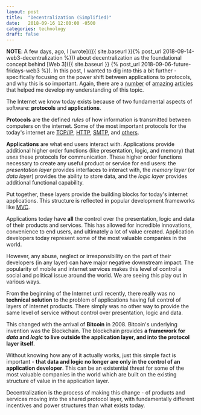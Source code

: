 ```yaml
---
layout: post
title:  "Decentralization (Simplified)"
date:   2018-09-16 12:00:00 -0500
categories: technology
draft: false
---
```


**NOTE**: A few days, ago, I [wrote](({{ site.baseurl }}{% post_url 2018-09-14-web3-decentralization %})) about decentralization as the foundational concept behind [Web 3]({{ site.baseurl }} {% post_url 2018-09-06-future-fridays-web3 %}). In this post, I wanted to dig into this a bit further - specifically focusing on the power shift between applications to protocols, and why this is so important. Again, there are a [number](http://www.usv.com/blog/fat-protocols) of [amazing](https://continuations.com/post/105272022635/bitcoin-clarifying-the-foundational-innovation-of) [articles](https://continuations.com/post/148098927445/crypto-tokens-and-the-coming-age-of-protocol) that helped me develop my understanding of this topic.

The Internet we know today exists because of two fundamental aspects of software: **protocols** and **applications**.

**Protocols** are the defined _rules_ of how information is transmitted between computers on the internet. Some of the most important protocols for the today's internet are [TCP/IP](https://en.wikipedia.org/wiki/Internet_protocol_suite), [HTTP](https://en.wikipedia.org/wiki/HTTP), [SMTP](https://en.wikipedia.org/wiki/SMTP), and [others](https://en.wikibooks.org/wiki/Network_Plus_Certification/Technologies/Common_Protocols). 

**Applications** are what end users interact with. Applications provide additional higher order functions (like presentation, logic, and memory) that _uses_ these protocols for communication. These higher order functions necessary to create any useful product or service for end users: the _presentation layer_ provides interfaces to interact with, the _memory layer_ (or _data layer_) provides the ability to store data, and the _logic layer_ provides additional functional capability.

Put together, these layers provide the building blocks for today's internet applications. This structure is reflected in popular development frameworks like [MVC](https://en.wikipedia.org/wiki/Model%E2%80%93view%E2%80%93controller).

Applications today have **all** the control over the presentation, logic and data of their products and services. This has allowed for incredible innovations, convenience to end users, and ultimately a lot of value created. Application developers today represent some of the most valuable companies in the world.

However, any abuse, neglect or irresponsibility on the part of their developers (in any layer) can have major negative downstream impact. The popularity of mobile and internet services makes this level of control a social and political issue around the world. We are seeing this play out in various ways.

From the beginning of the Internet until recently, there really was no **technical solution** to the problem of applications having full control of layers of internet products. There simply was no other way to provide the same level of service without control over presentation, logic and data.

This changed with the arrival of **Bitcoin** in 2008. Bitcoin's underlying invention was the Blockchain. The blockchain provides **a framework for _data_ and _logic_ to live outside the application layer, and into the protocol layer itself**.

Without knowing how any of it actually works, just this simple fact is important - **that data and logic no longer are only in the control of an application developer**. This can be an existential threat for some of the most valuable companies in the world which are built on the existing structure of value in the application layer.

Decentralization is the process of making this change - of products and services moving into the shared protocol layer, with fundamentally different incentives and power structures than what exists today.